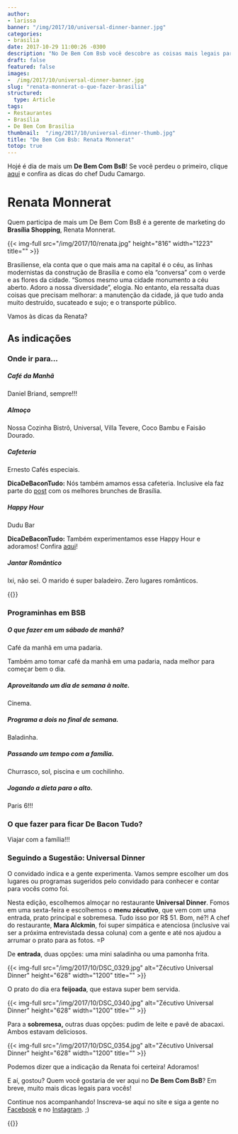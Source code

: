 ```yaml
---
author:
- larissa
banner: "/img/2017/10/universal-dinner-banner.jpg"
categories:
- brasilia
date: 2017-10-29 11:00:26 -0300
description: "No De Bem Com Bsb você descobre as coisas mais legais para comer e fazer em Brasília, indicado por quem conhece bem a capital"
draft: false
featured: false
images:
-  /img/2017/10/universal-dinner-banner.jpg
slug: "renata-monnerat-o-que-fazer-brasilia"
structured:
  type: Article
tags:
- Restaurantes
- Brasília
- De Bem Com Brasilia
thumbnail:  "/img/2017/10/universal-dinner-thumb.jpg"
title: "De Bem Com Bsb: Renata Monnerat"
totop: true
---
```


Hojé é dia de mais um **De Bem Com BsB**! Se você perdeu o primeiro, clique [aqui](http://debacontudo.com.br/de-bem-com-bsb/dudu-camargo-o-que-fazer-brasilia/) e confira as dicas do chef Dudu Camargo. 

# Renata Monnerat

Quem participa de mais um De Bem Com BsB é a gerente de marketing do **Brasília Shopping**, Renata Monnerat. 

{{< img-full src="/img/2017/10/renata.jpg"  height="816" width="1223" title="" >}}

Brasiliense, ela conta que o que mais ama na capital é o céu, as linhas modernistas da construção de Brasília e como ela “conversa” com o verde e as flores da cidade. “Somos mesmo uma cidade monumento a céu aberto. Adoro a nossa diversidade”, elogia. No entanto, ela ressalta duas coisas que precisam melhorar: a manutenção da cidade, já que tudo anda muito destruído, sucateado e sujo; e o transporte público.

Vamos às dicas da Renata?

## As indicações

### Onde ir para...

##### Café da Manhã

Daniel Briand, sempre!!!

#####  Almoço

Nossa Cozinha Bistrô, Universal, Villa Tevere, Coco Bambu e Faisão Dourado.

#####  Cafeteria

Ernesto Cafés especiais.

**DicaDeBaconTudo:** Nós também amamos essa cafeteria. Inclusive ela faz parte do [post](http://debacontudo.com.br/comida/melhor-brunch-de-brasilia/) com os melhores brunches de Brasília.

#####  Happy Hour

Dudu Bar

**DicaDeBaconTudo:** Também experimentamos esse Happy Hour e adoramos! Confira [aqui](http://debacontudo.com.br/de-bem-com-bsb/dudu-camargo-o-que-fazer-brasilia/)!

#####  Jantar Romântico

Ixi, não sei. O marido é super baladeiro. Zero lugares românticos.



{{<facebook-like>}}

### Programinhas em BSB

##### O que fazer em um sábado de manhã?

Café da manhã em uma padaria.

Também amo tomar café da manhã em uma padaria, nada melhor para começar bem o dia.

##### Aproveitando um dia de semana à noite.

Cinema.

##### Programa a dois no final de semana.

Baladinha.

##### Passando um tempo com a família.

Churrasco, sol, piscina e um cochilinho.

#####  Jogando a dieta para o alto.

Paris 6!!! 

### O que fazer para ficar De Bacon Tudo?

Viajar com a família!!!



### Seguindo a Sugestão: Universal Dinner

O convidado indica e a gente experimenta. Vamos sempre escolher um dos lugares ou programas sugeridos pelo convidado para conhecer e contar para vocês como foi. 

Nesta edição, escolhemos almoçar no restaurante **Universal Dinner**. Fomos em uma sexta-feira e escolhemos o **menu zécutivo**, que vem com uma entrada, prato principal e sobremesa. Tudo isso por R$ 51. Bom, né?!  A chef do restaurante, **Mara Alckmin**, foi super simpática e atenciosa (inclusive vai ser a próxima entrevistada dessa coluna) com a gente e até nos ajudou a arrumar o prato para as fotos. =P

De **entrada**, duas opções: uma mini saladinha ou uma pamonha frita. 

{{< img-full src="/img/2017/10/DSC_0329.jpg" alt="Zécutivo Universal Dinner"  height="628" width="1200" title="" >}}

O prato do dia era **feijoada**, que estava super bem servida.

{{< img-full src="/img/2017/10/DSC_0340.jpg" alt="Zécutivo Universal Dinner"  height="628" width="1200" title="" >}}

Para a **sobremesa,** outras duas opções: pudim de leite e pavê de abacaxi. Ambos estavam deliciosos.

{{< img-full src="/img/2017/10/DSC_0354.jpg" alt="Zécutivo Universal Dinner"  height="628" width="1200" title="" >}}

Podemos dizer que a indicação da Renata foi certeira! Adoramos! 



E aí, gostou? Quem você gostaria de ver aqui no **De Bem Com BsB**? Em breve, muito mais dicas legais para vocês!



Continue nos acompanhando! Inscreva-se aqui no site e siga a gente no [Facebook](https://www.facebook.com/debacontudo) e no [Instagram](https://www.instagram.com/casaldebacontudo/). ;)



{{<subscribe>}}



